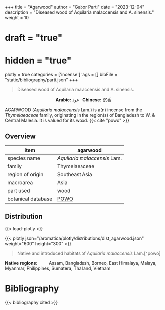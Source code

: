 +++
title = "Agarwood"
author = "Gabor Parti"
date = "2023-12-04"
description = "Diseased wood of Aquilaria malaccensis and A. sinensis."
weight = 10
# draft = "true"
# hidden = "true"
plotly = true
categories = ['incense']
tags = []
bibFile = "static/bibliography/parti.json"
+++

>Diseased wood of Aquilaria malaccensis and A. sinensis.

<center>

**Arabic:** <span class="arabic-text" dir="rtl">عود</span> · **Chinese:** <span class="traditional-chinese-text">沉香</span> 

</center>

AGARWOOD (*Aquilaria malaccensis* Lam.) is a(n)  incense from the *Thymelaeaceae* family, originating in the region(s) of Bangladesh to W. & Central Malesia. It is valued for its wood. {{< cite "powo" >}}

## Overview

|       item       |                      agarwood                     |
|------------------|---------------------------------------------------|
|   species name   |            *Aquilaria malaccensis* Lam.           |
|      family      |                   Thymelaeaceae                   |
| region of origin |                   Southeast Asia                  |
|     macroarea    |                        Asia                       |
|     part used    |                        wood                       |
|botanical database|[POWO](https://powo.science.kew.org/taxon/830835-1)|



## Distribution

{{< load-plotly >}}

{{< plotly json="/aromatica/plotly/distributions/dist_agarwood.json" weight="600" height="300" >}}

>Native and introduced habitats of *Aquilaria malaccensis* Lam.[^powo]

<p style="text-align:left;">

**Native regions:** &ensp; &ensp; &ensp; Assam, Bangladesh, Borneo, East Himalaya, Malaya, Myanmar, Philippines, Sumatera, Thailand, Vietnam

</p>



# Bibliography

{{< bibliography cited >}}

